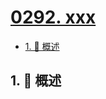 # [0292. xxx](https://github.com/Tdahuyou/TNotes.leetcode/tree/main/notes/0292.%20xxx)

<!-- region:toc -->

- [1. 📝 概述](#1--概述)

<!-- endregion:toc -->

## 1. 📝 概述
